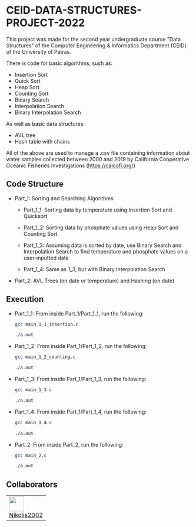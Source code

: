 # CEID-DATA-STRUCTURES-PROJECT-2022

This project was made for the second year undergraduate course "Data Structures" of the Computer Engineering & Informatics Department (CEID) of the University of Patras.

There is code for basic algorithms, such as:
* Insertion Sort
* Quick Sort
* Heap Sort
* Counting Sort
* Binary Search
* Interpolation Search
* Binary Interpolation Search

As well as basic data structures:
* AVL tree
* Hash table with chains

All of the above are used to manage a .csv file containing information about water samples collected between 2000 and 2019 by California Cooperative Oceanic Fisheries Investigations (https://calcofi.org/)

## Code Structure

* Part_1: Sorting and Searching Algorithms
    * Part_1_1: Sorting data by temperature using Insertion Sort and Quicksort

    * Part_1_2: Sorting data by phosphate values using Heap Sort and Counting Sort

    * Part_1_3: Assuming data is sorted by date, use Binary Search and Interpolation Search to find temperature and phosphate values on a user-inputted date

    * Part_1_4: Same as 1_3, but with Binary Interpolation Search

* Part_2: AVL Trees (on date or temperature) and Hashing (on date)

## Execution

* Part_1_1: From inside Part_1/Part_1_1, run the following:
    ```bash
    gcc main_1_1_insertion.c
    
    ./a.out
    ```

* Part_1_2: From inside Part_1/Part_1_2, run the following:
    ```bash
    gcc main_1_2_counting.c

    ./a.out
    ```

* Part_1_3: From inside Part_1/Part_1_3, run the following:
    ```bash
    gcc main_1_3.c

    ./a.out
    ```

* Part_1_4: From inside Part_1/Part_1_4, run the following:
    ```bash
    gcc main_1_4.c

    ./a.out
    ```

* Part_2: From inside Part_2, run the following:
    ```bash
    gcc main_2.c

    ./a.out
    ```

## Collaborators
[
    <table>
        <tr>
            <td>
                <a href = "https://github.com/Nikolis2002">
                    <img src="https://github.com/Nikolis2002.png" width=40px;/>
                    <br/>Nikolis2002
                </a>
            </td>
        </tr>
    </table>
](https://github.com/Nikolis2002)